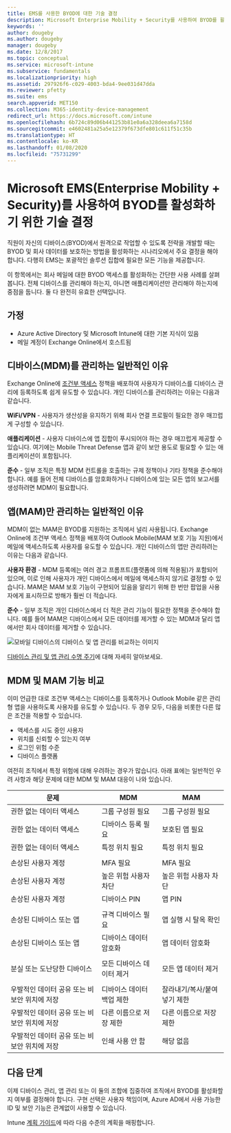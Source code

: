 ```yaml
---
title: EMS를 사용한 BYOD에 대한 기술 결정
description: Microsoft Enterprise Mobility + Security를 사용하여 BYOD를 활성화하고 회사 데이터를 보호하기 위한 주요 기술 결정입니다.
keywords: ''
author: dougeby
ms.author: dougeby
manager: dougeby
ms.date: 12/8/2017
ms.topic: conceptual
ms.service: microsoft-intune
ms.subservice: fundamentals
ms.localizationpriority: high
ms.assetid: 297926f6-c029-4003-bda4-9ee031d47dda
ms.reviewer: pfetty
ms.suite: ems
search.appverid: MET150
ms.collection: M365-identity-device-management
redirect_url: https://docs.microsoft.com/intune
ms.openlocfilehash: 6b724c89d06b441253b81e0a6a328deea6a7158d
ms.sourcegitcommit: e4602481a25a5e12379f673dfe801c611f51c35b
ms.translationtype: HT
ms.contentlocale: ko-KR
ms.lasthandoff: 01/08/2020
ms.locfileid: "75731299"
---
```

# <a name="technology-decisions-for-enabling-byod-with-microsoft-enterprise-mobility--security-ems"></a>Microsoft EMS(Enterprise Mobility + Security)를 사용하여 BYOD를 활성화하기 위한 기술 결정

직원이 자신의 디바이스(BYOD)에서 원격으로 작업할 수 있도록 전략을 개발할 때는 BYOD 및 회사 데이터를 보호하는 방법을 활성화하는 시나리오에서 주요 결정을 해야 합니다. 다행히 EMS는 포괄적인 솔루션 집합에 필요한 모든 기능을 제공합니다.  

이 항목에서는 회사 메일에 대한 BYOD 액세스를 활성화하는 간단한 사용 사례를 살펴봅니다. 전체 디바이스를 관리해야 하는지, 아니면 애플리케이션만 관리해야 하는지에 중점을 둡니다. 둘 다 완전히 유효한 선택입니다.

## <a name="assumptions"></a>가정
* Azure Active Directory 및 Microsoft Intune에 대한 기본 지식이 있음
* 메일 계정이 Exchange Online에서 호스트됨

## <a name="common-reasons-to-manage-the-device-mdm"></a>디바이스(MDM)를 관리하는 일반적인 이유
Exchange Online에 [조건부 액세스](https://docs.microsoft.com/azure/active-directory/active-directory-conditional-access-azure-portal) 정책을 배포하여 사용자가 디바이스를 디바이스 관리에 등록하도록 쉽게 유도할 수 있습니다. 개인 디바이스를 관리하려는 이유는 다음과 같습니다.

**WiFi/VPN** - 사용자가 생산성을 유지하기 위해 회사 연결 프로필이 필요한 경우 매끄럽게 구성할 수 있습니다.

**애플리케이션** - 사용자 디바이스에 앱 집합이 푸시되어야 하는 경우 매끄럽게 제공할 수 있습니다. 여기에는 Mobile Threat Defense 앱과 같이 보안 용도로 필요할 수 있는 애플리케이션이 포함됩니다.

**준수** - 일부 조직은 특정 MDM 컨트롤을 호출하는 규제 정책이나 기타 정책을 준수해야 합니다. 예를 들어 전체 디바이스를 암호화하거나 디바이스에 있는 모든 앱의 보고서를 생성하려면 MDM이 필요합니다.

## <a name="common-reasons-to-only-manage-the-apps-mam"></a>앱(MAM)만 관리하는 일반적인 이유
MDM이 없는 MAM은 BYOD를 지원하는 조직에서 널리 사용됩니다. Exchange Online에 조건부 액세스 정책을 배포하여 Outlook Mobile(MAM 보호 기능 지원)에서 메일에 액세스하도록 사용자를 유도할 수 있습니다. 개인 디바이스의 앱만 관리하려는 이유는 다음과 같습니다.

**사용자 환경** - MDM 등록에는 여러 경고 프롬프트(플랫폼에 의해 적용됨)가 포함되어 있으며, 이로 인해 사용자가 개인 디바이스에서 메일에 액세스하지 않기로 결정할 수 있습니다. MAM은 MAM 보호 기능이 구현되어 있음을 알리기 위해 한 번만 팝업을 사용자에게 표시하므로 방해가 훨씬 더 적습니다.

**준수** - 일부 조직은 개인 디바이스에서 더 적은 관리 기능이 필요한 정책을 준수해야 합니다. 예를 들어 MAM은 디바이스에서 모든 데이터를 제거할 수 있는 MDM과 달리 앱에서만 회사 데이터를 제거할 수 있습니다.

![모바일 디바이스의 디바이스 및 앱 관리를 비교하는 이미지](./media/byod-technology-decisions/byod-app-device-mgmt.png)

[디바이스 관리 및 앱 관리 수명 주기](device-lifecycle.md)에 대해 자세히 알아보세요.

## <a name="mdm-vs-mam-capability-comparison"></a>MDM 및 MAM 기능 비교
이미 언급한 대로 조건부 액세스는 디바이스를 등록하거나 Outlook Mobile 같은 관리형 앱을 사용하도록 사용자를 유도할 수 있습니다. 두 경우 모두, 다음을 비롯한 다른 많은 조건을 적용할 수 있습니다.

* 액세스를 시도 중인 사용자
* 위치를 신뢰할 수 있는지 여부
* 로그인 위험 수준
* 디바이스 플랫폼

여전히 조직에서 특정 위험에 대해 우려하는 경우가 많습니다.  아래 표에는 일반적인 우려 사항과 해당 문제에 대한 MDM 및 MAM 대응이 나와 있습니다.

| 문제   |   MDM  |   MAM  |
|------------|--------|--------|
|권한 없는 데이터 액세스 | 그룹 구성원 필요 | 그룹 구성원 필요 |
|권한 없는 데이터 액세스 | 디바이스 등록 필요 | 보호된 앱 필요 |
|권한 없는 데이터 액세스 | 특정 위치 필요 | 특정 위치 필요 |
| | | |
|손상된 사용자 계정| MFA 필요 | MFA 필요|
|손상된 사용자 계정 | 높은 위험 사용자 차단 | 높은 위험 사용자 차단 |
|손상된 사용자 계정 | 디바이스 PIN | 앱 PIN |
| | | |
| 손상된 디바이스 또는 앱 | 규격 디바이스 필요 | 앱 실행 시 탈옥 확인 |
| 손상된 디바이스 또는 앱 | 디바이스 데이터 암호화 | 앱 데이터 암호화 |
| | | |
|분실 또는 도난당한 디바이스 | 모든 디바이스 데이터 제거 | 모든 앱 데이터 제거|
| | | |
| 우발적인 데이터 공유 또는 비보안 위치에 저장 | 디바이스 데이터 백업 제한 | 잘라내기/복사/붙여넣기 제한|
| 우발적인 데이터 공유 또는 비보안 위치에 저장 | 다른 이름으로 저장 제한 | 다른 이름으로 저장 제한 |
|우발적인 데이터 공유 또는 비보안 위치에 저장 | 인쇄 사용 안 함 | 해당 없음|

## <a name="next-steps"></a>다음 단계
이제 디바이스 관리, 앱 관리 또는 이 둘의 조합에 집중하여 조직에서 BYOD를 활성화할지 여부를 결정해야 합니다. 구현 선택은 사용자 책임이며, Azure AD에서 사용 가능한 ID 및 보안 기능은 관계없이 사용할 수 있습니다.  

Intune [계획 가이드](planning-guide.md)에 따라 다음 수준의 계획을 매핑합니다.
